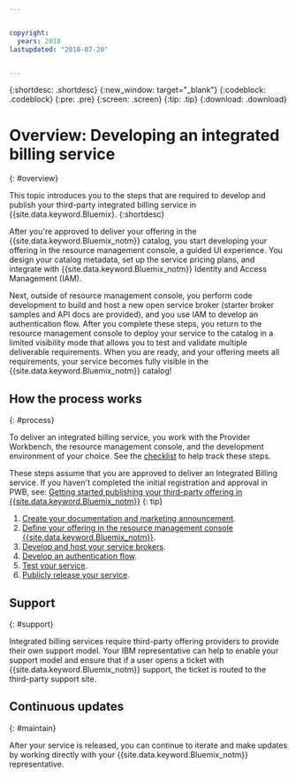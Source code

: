 ```yaml
---


copyright:
  years: 2018
lastupdated: "2018-07-20"


---
```


{:shortdesc: .shortdesc}
{:new_window: target="_blank"}
{:codeblock: .codeblock}
{:pre: .pre}
{:screen: .screen}
{:tip: .tip}
{:download: .download}

# Overview: Developing an integrated billing service
{: #overview}

This topic introduces you to the steps that are required to develop and publish your third-party integrated billing service in {{site.data.keyword.Bluemix}. 
{:shortdesc}

After you're approved to deliver your offering in the {{site.data.keyword.Bluemix_notm}} catalog, you start developing your offering in the resource management console, a guided UI experience. You design your catalog metadata, set up the service pricing plans, and integrate with {{site.data.keyword.Bluemix_notm}} Identity and Access Management (IAM). 

Next, outside of resource management console, you perform code development to build and host a new open service broker (starter broker samples and API docs are provided), and you use IAM to develop an authentication flow. After you complete these steps, you return to the resource management console to deploy your service to the catalog in a limited visibility mode that allows you to test and validate multiple deliverable requirements. When you are ready, and your offering meets all requirements, your service becomes fully visible in the {{site.data.keyword.Bluemix_notm}} catalog!


## How the process works
{: #process}

To deliver an integrated billing service, you work with the Provider Workbench, the resource management console, and the development environment of your choice. See the [checklist](/docs/third-party/checklist.html#checklist) to help track these steps.

These steps assume that you are approved to deliver an Integrated Billing service. If you haven't completed the initial registration and approval in PWB, see: [Getting started publishing your third-party offering in {{site.data.keyword.Bluemix_notm}}](/docs/third-party/index.md)
{: tip}

1. [Create your documentation and marketing announcement](/docs/third-party/cis1-docs-marketing.html).
2. [Define your offering in the resource management console {{site.data.keyword.Bluemix_notm}}](/docs/third-party/cis2-rmc-define.html).
3. [Develop and host your service brokers](/docs/third-party/cis3-broker.html).
4. [Develop an authentication flow](/docs/third-party/cis5-iam.html).
5. [Test your service](/docs/third-party/cis4-rmc-publish.html).
6. [Publicly release your service](/docs/third-party/cis6-ga.html).

## Support
{: #support}

Integrated billing services require third-party offering providers to provide their own support model. Your IBM representative can help to enable your support model and ensure that if a user opens a ticket with {{site.data.keyword.Bluemix_notm}} support, the ticket is routed to the third-party support site.

## Continuous updates
{: #maintain}

After your service is released, you can continue to iterate and make updates by working directly with your {{site.data.keyword.Bluemix_notm}} representative.



